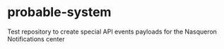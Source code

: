 # probable-system
Test repository to create special API events payloads for the Nasqueron Notifications center
